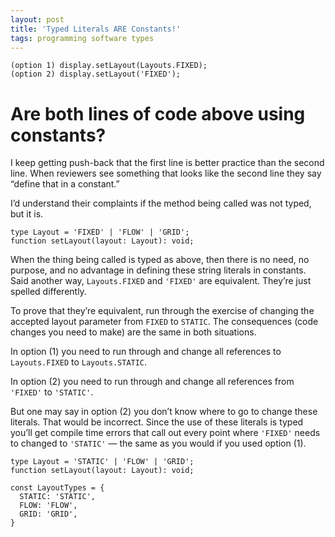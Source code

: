 ```yaml
---
layout: post
title: 'Typed Literals ARE Constants!'
tags: programming software types
---
```


```
(option 1) display.setLayout(Layouts.FIXED);
(option 2) display.setLayout('FIXED');
```

# **Are both lines of code above using constants?**

I keep getting push-back that the first line is better practice than the second line. When reviewers see something that looks like the second line they say “define that in a constant.”

I’d understand their complaints if the method being called was not typed, but it is.

    type Layout = 'FIXED' | 'FLOW' | 'GRID';
    function setLayout(layout: Layout): void;

When the thing being called is typed as above, then there is no need, no purpose, and no advantage in defining these string literals in constants. Said another way, `Layouts.FIXED` and `'FIXED'` are equivalent. They’re just spelled differently.

To prove that they’re equivalent, run through the exercise of changing the accepted layout parameter from `FIXED` to `STATIC`. The consequences (code changes you need to make) are the same in both situations.

In option (1) you need to run through and change all references to `Layouts.FIXED` to `Layouts.STATIC`.

In option (2) you need to run through and change all references from `'FIXED'` to `'STATIC'`.

But one may say in option (2) you don’t know where to go to change these literals. That would be incorrect. Since the use of these literals is typed you’ll get compile time errors that call out every point where `'FIXED'` needs to changed to `'STATIC'` — the same as you would if you used option (1).

```
type Layout = 'STATIC' | 'FLOW' | 'GRID';
function setLayout(layout: Layout): void;
```

```
const LayoutTypes = {
  STATIC: 'STATIC',
  FLOW: 'FLOW',
  GRID: 'GRID',
}
```
